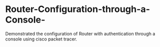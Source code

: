 # Router-Configuration-through-a-Console-

 Demonstrated the configuration of Router with authentication through a console using cisco packet tracer.
